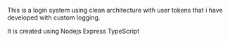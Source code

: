 This is a login system using clean architecture with user tokens that i have developed with custom logging.

It is created using
Nodejs
Express
TypeScript
